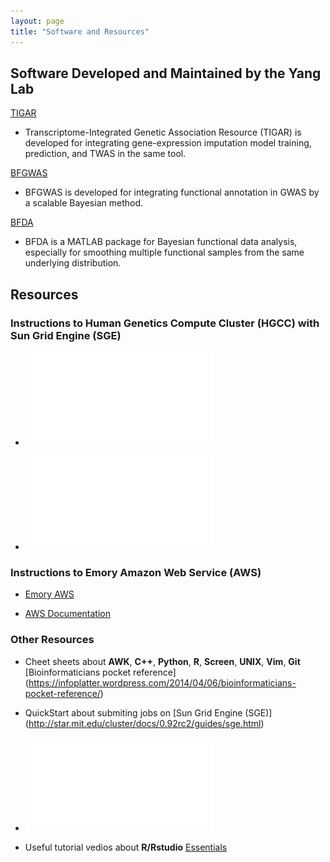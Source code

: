 ```yaml
---
layout: page
title: "Software and Resources"
---
```


## Software Developed and Maintained by the Yang Lab

<a class="btn btn-primary"
href="https://github.com/yanglab-emory/TIGAR"
role="button">TIGAR</a>

* Transcriptome-Integrated Genetic Association Resource (TIGAR) is developed for integrating gene-expression imputation model training, prediction, and TWAS in the same tool. 


<a class="btn btn-primary"
href="https://github.com/yanglab-emory/bfGWAS_SS"
role="button">BFGWAS</a>

* BFGWAS is developed for integrating functional annotation in GWAS by a scalable Bayesian method. 


<a class="btn btn-primary"
href="https://github.com/yanglab-emory/BFDA"
role="button">BFDA</a>

* BFDA is a MATLAB package for Bayesian functional data analysis, especially for smoothing multiple functional samples from the same underlying distribution. 


## Resources
### Instructions to Human Genetics Compute Cluster (HGCC) with Sun Grid Engine (SGE)

* ![Basics about HGCC](../assets/HGCC.pdf)

* ![Introductions to BASH](../assets/BASH.pdf)



### Instructions to Emory Amazon Web Service (AWS)

* [Emory AWS](https://aws.emory.edu/)

* [AWS Documentation](https://docs.aws.amazon.com/index.html)


### Other Resources
* Cheet sheets about **AWK**, **C++**, **Python**, **R**, **Screen**, **UNIX**, **Vim**, **Git** [Bioinformaticians pocket reference] (https://infoplatter.wordpress.com/2014/04/06/bioinformaticians-pocket-reference/) 

* QuickStart about submiting jobs on [Sun Grid Engine (SGE)] (http://star.mit.edu/cluster/docs/0.92rc2/guides/sge.html)

* ![Submit Array Jobs for SGE Cluster](../assets/ArrayJob.pdf)

* Useful tutorial vedios about **R/Rstudio** [Essentials](https://resources.rstudio.com/)


